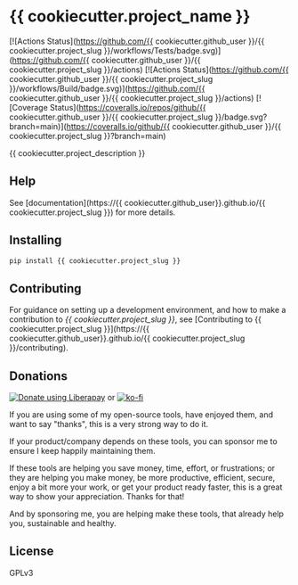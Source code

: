 # {{ cookiecutter.project_name }}

[![Actions Status](https://github.com/{{ cookiecutter.github_user }}/{{ cookiecutter.project_slug }}/workflows/Tests/badge.svg)](https://github.com/{{ cookiecutter.github_user }}/{{ cookiecutter.project_slug }}/actions)
[![Actions Status](https://github.com/{{ cookiecutter.github_user }}/{{ cookiecutter.project_slug }}/workflows/Build/badge.svg)](https://github.com/{{ cookiecutter.github_user }}/{{ cookiecutter.project_slug }}/actions)
[![Coverage Status](https://coveralls.io/repos/github/{{ cookiecutter.github_user }}/{{ cookiecutter.project_slug }}/badge.svg?branch=main)](https://coveralls.io/github/{{ cookiecutter.github_user }}/{{ cookiecutter.project_slug }}?branch=main)

{{ cookiecutter.project_description }}

## Help

See [documentation](https://{{ cookiecutter.github_user}}.github.io/{{ cookiecutter.project_slug }}) for more details.

## Installing

```bash
pip install {{ cookiecutter.project_slug }}
```

## Contributing

For guidance on setting up a development environment, and how to make
a contribution to *{{ cookiecutter.project_slug }}*, see [Contributing to
{{ cookiecutter.project_slug }}](https://{{ cookiecutter.github_user}}.github.io/{{ cookiecutter.project_slug }}/contributing).

## Donations

<noscript><a href="https://liberapay.com/Lyz/donate"><img alt="Donate using
Liberapay" src="https://liberapay.com/assets/widgets/donate.svg"></a></noscript>
or
[![ko-fi](https://ko-fi.com/img/githubbutton_sm.svg)](https://ko-fi.com/T6T3GP0V8)

If you are using some of my open-source tools, have enjoyed them, and want to
say "thanks", this is a very strong way to do it.

If your product/company depends on these tools, you can sponsor me to ensure I
keep happily maintaining them.

If these tools are helping you save money, time, effort, or frustrations; or
they are helping you make money, be more productive, efficient, secure, enjoy a
bit more your work, or get your product ready faster, this is a great way to
show your appreciation. Thanks for that!

And by sponsoring me, you are helping make these tools, that already help you,
sustainable and healthy.

## License

GPLv3
